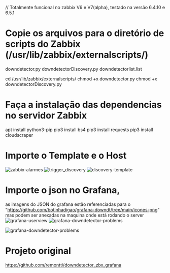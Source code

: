 // Totalmente funcional no zabbix V6 e V7(alpha), testado na versão 6.4.10 e 6.5.1



# Copie os arquivos para o diretório de scripts do Zabbix (/usr/lib/zabbix/externalscripts/)
downdetector.py
downdetectorDiscovery.py
downdetectorlist.list

cd /usr/lib/zabbix/externalscripts/
chmod +x downdetector.py
chmod +x downdetectorDiscovery.py


# Faça a instalação das dependencias no servidor Zabbix
apt install python3-pip 
pip3 install bs4 
pip3 install requests 
pip3 install cloudscraper

# Importe o Template e o Host

![zabbix-alarmes](https://github.com/botinhadigao/grafana-downdt/assets/89220727/996ce500-db60-4bb5-ac71-76b40a6f6acf)
![trigger_discovery](https://github.com/botinhadigao/grafana-downdt/assets/89220727/4821848b-246c-498e-8bff-be31af1b8d20)
![discovery-template](https://github.com/botinhadigao/grafana-downdt/assets/89220727/2e467af3-064e-4857-a72c-f5307d8df73e)



# Importe o json no Grafana, 
as imagens do JSON do grafana estão referenciadas para o "https://github.com/botinhadigao/grafana-downdt/tree/main/icones-png" mas podem ser anexadas na maquina onde está rodando o server
![grafana-userview](https://github.com/botinhadigao/grafana-downdt/assets/89220727/f1dfaca1-b652-4faf-bdb3-75d23372bf57)
![grafana-downdetector-problems](https://github.com/botinhadigao/grafana-downdt/assets/89220727/b8d47b9f-c2ae-4248-bed9-96602b145b14)

![grafana-downdetector-problems](https://github.com/botinhadigao/grafana-downdt/assets/89220727/73c5a1b7-f1f1-4abe-b4ac-36ae1fa9e05c)







# Projeto original
https://github.com/remontti/downdetector_zbx_grafana

